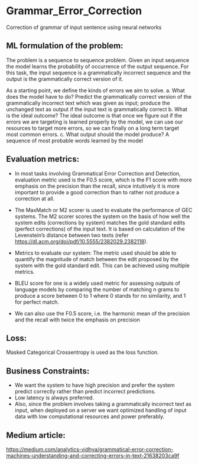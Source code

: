 # Grammar_Error_Correction
Correction of grammar of input sentence using neural networks

## ML formulation of the problem:
The problem is a sequence to sequence problem. Given an input sequence the model learns the probability of occurrence of the output sequence. For this task, the input sequence is a grammatically incorrect sequence and the output is the grammatically correct version of it.
 
As a starting point, we define the kinds of errors we aim to solve.
a.	What does the model have to do?
Predict the grammatically correct version of the grammatically incorrect text which was given as input; produce the unchanged text as output if the input text is grammatically correct
b.	What is the ideal outcome?
The ideal outcome is that once we figure out if the errors we are targeting is learned properly by the model, we can use our resources to target more errors, so we can finally on a long term target most common errors.
c.	What output should the model produce?
A sequence of most probable words learned by the model

## Evaluation metrics:
-	In most tasks involving Grammatical Error Correction and Detection, evaluation metric used is the F0.5 score, which is the F1 score with more emphasis on the precision than the recall, since intuitively it is more important to provide a good correction than to rather not produce a correction at all.
-	The MaxMatch or M2 scorer is used to evaluate the performance of GEC systems. The M2 scorer scores the system on the basis of how well the system edits (corrections by system) matches the gold standard edits (perfect corrections) of the input text. It is based on calculation of the Levenstein’s distance between two texts (refer https://dl.acm.org/doi/pdf/10.5555/2382029.2382118).

-	Metrics to evaluate our system: The metric used should be able to quantify the magnitude of match between the edit proposed by the system with the gold standard edit. This can be achieved using multiple metrics. 
-	BLEU score for one is a widely used metric for assessing outputs of language models by comparing the number of matching n grams to produce a score between 0 to 1 where 0 stands for no similarity, and 1 for perfect match.  

-	We can also use the F0.5 score, i.e. the harmonic mean of the precision and the recall with twice the emphasis on precision

## Loss: 
Masked Categorical Crossentropy is used as the loss function.

## Business Constraints: 
-	We want the system to have high precision and prefer the system predict correctly rather than predict incorrect predictions. 
-	Low latency is always preferred. 
-	Also, since the problem involves taking a grammatically incorrect text as input, when deployed on a server we want optimized handling of input data with low computational resources and power preferably.

## Medium article: 
https://medium.com/analytics-vidhya/grammatical-error-correction-machines-understanding-and-correcting-errors-in-text-21638203ca9f

